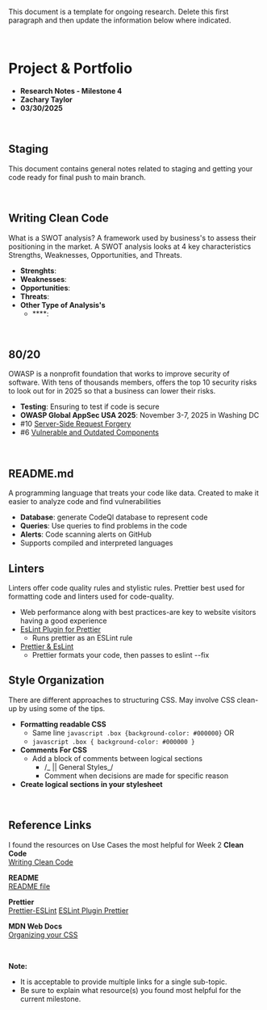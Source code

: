 This document is a template for ongoing research. Delete this first paragraph and then update the information below where indicated.

<br>

# Project & Portfolio

- **Research Notes - Milestone 4**
- **Zachary Taylor**
- **03/30/2025**

<br>

## Staging

This document contains general notes related to staging and getting your code ready for final push to main branch.

<br>

## Writing Clean Code

What is a SWOT analysis? A framework used by business's to assess their positioning in the market. A SWOT analysis looks at 4 key characteristics Strengths, Weaknesses, Opportunities, and Threats.

- **Strenghts**:
- **Weaknesses**:
- **Opportunities**:
- **Threats**:
- **Other Type of Analysis's**
  - \*\*\*\*:

<br>

## 80/20

OWASP is a nonprofit foundation that works to improve security of software. With tens of thousands members, offers the top 10 security risks to look out for in 2025 so that a business can lower their risks.

- **Testing**: Ensuring to test if code is secure
- **OWASP Global AppSec USA 2025**: November 3-7, 2025 in Washing DC
- #10 [Server-Side Request Forgery](https://owasp.org/Top10/A10_2021-Server-Side_Request_Forgery_%28SSRF%29/)
- #6 [Vulnerable and Outdated Components](https://owasp.org/Top10/A06_2021-Vulnerable_and_Outdated_Components/)

<br>

## README.md

A programming language that treats your code like data. Created to make it easier to analyze code and find vulnerabilities

- **Database**: generate CodeQl database to represent code
- **Queries**: Use queries to find problems in the code
- **Alerts**: Code scanning alerts on GitHub
- Supports compiled and interpreted languages
  <br>

## Linters

Linters offer code quality rules and stylistic rules. Prettier best used for formatting code and linters used for code-quality.

- Web performance along with best practices-are key to website visitors having a good experience
- [EsLint Plugin for Prettier](https://github.com/prettier/prettier-eslint)
  - Runs prettier as an ESLint rule
- [Prettier & EsLint](https://github.com/prettier/prettier-eslint)
  - Prettier formats your code, then passes to eslint --fix

## Style Organization

There are different approaches to structuring CSS. May involve CSS clean-up by using some of the tips.

- **Formatting readable CSS**
  - Same line `javascript .box {background-color: #000000}`
    OR
  - `javascript
.box {
  background-color: #000000
}
`
- **Comments For CSS**
  - Add a block of comments between logical sections
    - /_ || General Styles_/
    - Comment when decisions are made for specific reason
- **Create logical sections in your stylesheet**

<br>

## Reference Links

I found the resources on Use Cases the most helpful for Week 2
**Clean Code**  
[Writing Clean Code](https://learning.oreilly.com/library/view/clean-code-a/9780136083238/chapter01.xhtml#ch1lev1sec1)

**README**  
[README file](https://bulldogjob.com/news/449-how-to-write-a-good-readme-for-your-github-project)

**Prettier**  
[Prettier-ESLint](https://github.com/prettier/prettier-eslint)
[ESLint Plugin Prettier](https://github.com/prettier/eslint-plugin-prettier)

**MDN Web Docs**  
[Organizing your CSS](https://developer.mozilla.org/en-US/docs/Learn_web_development/Core/Styling_basics/Organizing)

<br>

**Note:**

- It is acceptable to provide multiple links for a single sub-topic.
- Be sure to explain what resource(s) you found most helpful for the current milestone.
